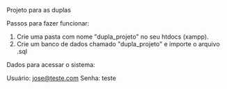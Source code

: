 Projeto para as duplas

Passos para fazer funcionar:

1. Crie uma pasta com nome "dupla_projeto" no seu htdocs (xampp).
2. Crie um banco de dados chamado "dupla_projeto" e importe o arquivo .sql


Dados para acessar o sistema:

Usuário: jose@teste.com
Senha: teste